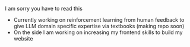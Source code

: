 I am sorry you have to read this

- Currently working on reinforcement learning from human feedback to give LLM domain specific expertise via textbooks (making repo soon)
- On the side I am working on increasing my frontend skills to build my website 



